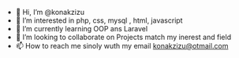 - 👋 Hi, I’m @konakzizu
- 👀 I’m interested in  php, css, mysql , html, javascript
- 🌱 I’m currently learning OOP ans Laravel
- 💞️ I’m looking to collaborate on  Projects match my inerest and field
- 📫 How to reach me  sinoly wuth my email konakzizu@otmail.com

<!---
konakzizu/konakzizu is a ✨ special ✨ repository because its `README.md` (this file) appears on your GitHub profile.
You can click the Preview link to take a look at your changes.
--->
